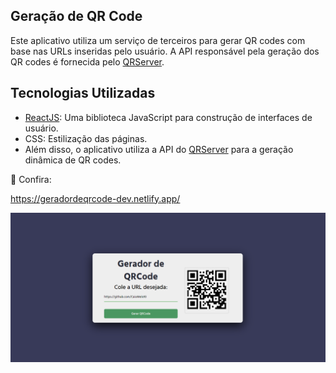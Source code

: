 ## Geração de QR Code

Este aplicativo utiliza um serviço de terceiros para gerar QR codes com base nas URLs inseridas pelo usuário. A API responsável pela geração dos QR codes é fornecida pelo [QRServer](https://api.qrserver.com/).
## Tecnologias Utilizadas

- [ReactJS](https://reactjs.org/): Uma biblioteca JavaScript para construção de interfaces de usuário.
- CSS: Estilização das páginas.
- Além disso, o aplicativo utiliza a API do [QRServer](https://api.qrserver.com/) para a geração dinâmica de QR codes.

👥 Confira:

https://geradordeqrcode-dev.netlify.app/

<img src="./public/resultado.png">
